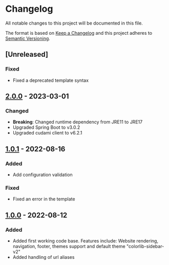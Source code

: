 # Changelog

All notable changes to this project will be documented in this file.

The format is based on [Keep a Changelog](https://keepachangelog.com/en/1.0.0/) and this project adheres to [Semantic Versioning](https://semver.org/spec/v2.0.0.html).

## [Unreleased]

### Fixed

- Fixed a deprecated template syntax

## [2.0.0](https://github.com/dbmdz/cudami-website-frontend/releases/tag/2.0.0) - 2023-03-01

### Changed

- **Breaking**: Changed runtime dependency from JRE11 to JRE17
- Upgraded Spring Boot to v3.0.2
- Upgraded cudami client to v6.2.1

## [1.0.1](https://github.com/dbmdz/cudami-website-frontend/releases/tag/1.0.1) - 2022-08-16

### Added

- Add configuration validation

### Fixed

- Fixed an error in the template

## [1.0.0](https://github.com/dbmdz/cudami-website-frontend/releases/tag/1.0.0) - 2022-08-12

### Added

- Added first working code base. Features include: Website rendering, navigation, footer, themes support and default theme "colorlib-sidebar-v2"
- Added handling of url aliases
